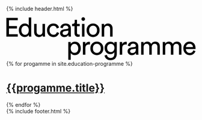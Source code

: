 {% include header.html %}
<div class="education-header">
  <div class="som-wrapper">
    <svg width="1060" height="241" viewBox="0 0 1060 241" fill="none" xmlns="http://www.w3.org/2000/svg"><path d="M64.108 109H.32V4.068h63.788v13.468H14.824V49.8H59.52v13.616H14.824v32.116h49.284V109zM84.314 73.184c0 7.499 1.825 13.616 5.476 18.352 3.749 4.736 8.88 7.104 15.391 7.104 6.216 0 11.199-2.417 14.948-7.252 3.75-4.835 5.624-11.001 5.624-18.5 0-7.4-1.825-13.37-5.476-17.908-3.65-4.539-8.633-6.808-14.948-6.808-6.314 0-11.395 2.319-15.243 6.956-3.849 4.637-5.772 10.656-5.772 18.056zM125.9 99.38v-1.184c-1.874 3.651-4.736 6.709-8.584 9.176-3.749 2.368-8.238 3.552-13.468 3.552-10.162 0-18.352-3.552-24.568-10.656-6.117-7.203-9.175-16.23-9.175-27.084 0-10.36 3.157-19.141 9.472-26.344 6.314-7.301 14.405-10.952 24.271-10.952 5.822 0 10.558 1.184 14.208 3.552 3.651 2.27 6.167 5.081 7.548 8.436V1.848h13.764v93.98c0 4.835.247 9.225.74 13.172h-13.468c-.493-2.763-.74-5.969-.74-9.62zM203.307 100.416c-1.875 3.552-4.736 6.265-8.584 8.14-3.848 1.776-7.992 2.664-12.432 2.664-8.091 0-14.554-2.664-19.388-7.992-4.835-5.427-7.252-12.284-7.252-20.572V37.812h13.912v42.772c0 5.328 1.282 9.719 3.848 13.172 2.664 3.453 6.758 5.18 12.284 5.18 5.525 0 9.718-1.628 12.58-4.884 2.861-3.355 4.292-7.795 4.292-13.32v-42.92h13.912v58.016c0 4.637.246 9.028.74 13.172h-13.32c-.395-2.171-.592-5.032-.592-8.584zM263.472 48.468c-6.019 0-11.149 2.17-15.392 6.512-4.144 4.341-6.216 10.459-6.216 18.352 0 7.795 2.072 13.912 6.216 18.352 4.243 4.44 9.423 6.66 15.54 6.66 5.92 0 10.409-1.48 13.468-4.44 3.157-2.96 5.279-6.364 6.364-10.212l12.284 5.328c-1.973 5.92-5.723 11.1-11.248 15.54-5.427 4.44-12.383 6.66-20.868 6.66-10.36 0-18.944-3.601-25.752-10.804s-10.212-16.23-10.212-27.084c0-11.05 3.404-20.079 10.212-27.084 6.808-7.104 15.343-10.656 25.604-10.656 8.683 0 15.688 2.22 21.016 6.66 5.427 4.44 8.979 9.768 10.656 15.984l-12.58 5.328c-1.085-4.144-3.157-7.696-6.216-10.656-3.059-2.96-7.351-4.44-12.876-4.44zM300.974 89.908c0-6.117 1.973-11.001 5.92-14.652 3.947-3.75 9.176-6.068 15.688-6.956l19.24-2.812c3.651-.493 5.476-2.27 5.476-5.328 0-3.75-1.283-6.808-3.848-9.176-2.565-2.368-6.413-3.552-11.544-3.552-4.736 0-8.485 1.332-11.248 3.996-2.763 2.565-4.391 6.019-4.884 10.36l-13.32-3.108c.691-6.808 3.799-12.333 9.324-16.576 5.525-4.341 12.136-6.512 19.832-6.512 10.064 0 17.513 2.467 22.348 7.4 4.835 4.835 7.252 11.05 7.252 18.648v35.668c0 4.243.296 8.14.888 11.692h-13.616c-.493-2.96-.74-6.167-.74-9.62-1.973 3.157-4.884 5.92-8.732 8.288-3.749 2.368-8.485 3.552-14.208 3.552-7.005 0-12.728-2.072-17.168-6.216-4.44-4.243-6.66-9.275-6.66-15.096zm25.752 9.62c6.216 0 11.199-1.677 14.948-5.032 3.749-3.355 5.624-8.683 5.624-15.984v-3.256l-21.756 3.256c-3.157.493-5.673 1.628-7.548 3.404s-2.812 4.193-2.812 7.252c0 2.763 1.036 5.18 3.108 7.252 2.171 2.072 4.983 3.108 8.436 3.108zM395.611 15.316v22.496h15.392v12.58h-15.392v37c0 3.355.74 5.821 2.22 7.4 1.578 1.579 4.144 2.368 7.696 2.368 2.072 0 3.897-.197 5.476-.592v11.84c-2.368.888-5.526 1.332-9.472 1.332-6.118 0-10.952-1.776-14.504-5.328-3.552-3.552-5.328-8.535-5.328-14.948V50.392h-13.616v-12.58h3.848c3.65 0 6.364-.987 8.14-2.96 1.874-2.072 2.812-4.736 2.812-7.992V15.316h12.728zM437.416 109h-13.764V37.812h13.764V109zm-14.06-91.02c-1.875-1.973-2.812-4.341-2.812-7.104s.937-5.13 2.812-7.104c1.973-1.973 4.341-2.96 7.104-2.96s5.131.987 7.104 2.96c1.973 1.875 2.96 4.243 2.96 7.104 0 2.763-.987 5.13-2.96 7.104-1.973 1.875-4.341 2.812-7.104 2.812s-5.131-.937-7.104-2.812zM469.818 92.128c4.341 4.44 9.62 6.66 15.836 6.66 6.216 0 11.445-2.22 15.688-6.66 4.341-4.539 6.512-10.804 6.512-18.796 0-7.893-2.171-14.06-6.512-18.5-4.243-4.539-9.472-6.808-15.688-6.808-6.216 0-11.495 2.27-15.836 6.808-4.243 4.44-6.364 10.607-6.364 18.5 0 7.992 2.121 14.257 6.364 18.796zm-10.36-45.732c6.906-7.203 15.638-10.804 26.196-10.804 10.557 0 19.24 3.601 26.048 10.804 6.906 7.104 10.36 16.083 10.36 26.936 0 10.952-3.404 20.03-10.212 27.232-6.808 7.104-15.54 10.656-26.196 10.656-10.656 0-19.388-3.552-26.196-10.656-6.808-7.203-10.212-16.28-10.212-27.232 0-10.853 3.404-19.832 10.212-26.936zM547.853 67.856V109h-13.912V37.812h13.616v10.212c4.736-8.19 12.037-12.284 21.904-12.284 8.189 0 14.455 2.615 18.796 7.844 4.44 5.23 6.66 11.988 6.66 20.276V109h-13.912V66.228c0-11.939-5.525-17.908-16.576-17.908-5.229 0-9.324 1.875-12.284 5.624-2.861 3.65-4.292 8.288-4.292 13.912zM360.604 238.12H346.84v-99.308h13.468v11.1c2.072-3.749 5.18-6.808 9.324-9.176 4.144-2.368 8.979-3.552 14.504-3.552 10.261 0 18.253 3.503 23.976 10.508 5.821 7.005 8.732 15.885 8.732 26.64 0 10.853-3.009 19.832-9.028 26.936-5.92 7.104-13.961 10.656-24.124 10.656-5.229 0-9.867-1.085-13.912-3.256s-7.104-4.933-9.176-8.288v37.74zm42.032-63.788c0-7.203-1.924-13.123-5.772-17.76-3.749-4.736-8.831-7.104-15.244-7.104-6.315 0-11.445 2.368-15.392 7.104-3.848 4.637-5.772 10.557-5.772 17.76 0 7.4 1.924 13.468 5.772 18.204 3.947 4.637 9.077 6.956 15.392 6.956 6.315 0 11.396-2.319 15.244-6.956 3.848-4.736 5.772-10.804 5.772-18.204zM468.166 138.072v14.8a42.88 42.88 0 00-6.068-.444c-13.024 0-19.536 7.301-19.536 21.904V210H428.65v-71.188h13.616v12.432c4.342-9.077 11.446-13.616 21.312-13.616 1.579 0 3.108.148 4.588.444zM491.004 193.128c4.341 4.44 9.62 6.66 15.836 6.66 6.216 0 11.445-2.22 15.688-6.66 4.341-4.539 6.512-10.804 6.512-18.796 0-7.893-2.171-14.06-6.512-18.5-4.243-4.539-9.472-6.808-15.688-6.808-6.216 0-11.495 2.269-15.836 6.808-4.243 4.44-6.364 10.607-6.364 18.5 0 7.992 2.121 14.257 6.364 18.796zm-10.36-45.732c6.906-7.203 15.638-10.804 26.196-10.804 10.557 0 19.24 3.601 26.048 10.804 6.906 7.104 10.36 16.083 10.36 26.936 0 10.952-3.404 20.029-10.212 27.232-6.808 7.104-15.54 10.656-26.196 10.656-10.656 0-19.388-3.552-26.196-10.656-6.808-7.203-10.212-16.28-10.212-27.232 0-10.853 3.404-19.832 10.212-26.936zM549.947 213.848l13.468-3.108c.493 5.032 2.516 9.176 6.068 12.432 3.552 3.355 7.992 5.032 13.32 5.032 14.504 0 21.756-7.696 21.756-23.088v-10.212c-1.776 3.453-4.588 6.265-8.436 8.436-3.749 2.171-8.189 3.256-13.32 3.256-9.472 0-17.316-3.207-23.532-9.62-6.117-6.512-9.176-14.8-9.176-24.864 0-9.768 3.059-17.957 9.176-24.568 6.117-6.709 13.961-10.064 23.532-10.064 10.853 0 18.155 3.749 21.904 11.248v-9.916h13.764v65.86c0 4.736-.641 9.127-1.924 13.172a33.625 33.625 0 01-5.772 11.396c-2.664 3.453-6.413 6.167-11.248 8.14-4.736 1.973-10.311 2.96-16.724 2.96-8.781 0-16.231-2.516-22.348-7.548-6.117-4.933-9.62-11.248-10.508-18.944zm34.928-18.944c6.019 0 10.903-2.072 14.652-6.216 3.749-4.243 5.624-9.768 5.624-16.576s-1.875-12.284-5.624-16.428c-3.749-4.243-8.633-6.364-14.652-6.364-6.117 0-11.1 2.072-14.948 6.216-3.749 4.144-5.624 9.669-5.624 16.576 0 7.005 1.825 12.58 5.476 16.724 3.749 4.045 8.781 6.068 15.096 6.068zM674.285 138.072v14.8a42.88 42.88 0 00-6.068-.444c-13.024 0-19.536 7.301-19.536 21.904V210h-13.912v-71.188h13.616v12.432c4.342-9.077 11.446-13.616 21.312-13.616 1.579 0 3.108.148 4.588.444zM678.753 190.908c0-6.117 1.973-11.001 5.92-14.652 3.947-3.749 9.176-6.068 15.688-6.956l19.24-2.812c3.651-.493 5.476-2.269 5.476-5.328 0-3.749-1.283-6.808-3.848-9.176-2.565-2.368-6.413-3.552-11.544-3.552-4.736 0-8.485 1.332-11.248 3.996-2.763 2.565-4.391 6.019-4.884 10.36l-13.32-3.108c.691-6.808 3.799-12.333 9.324-16.576 5.525-4.341 12.136-6.512 19.832-6.512 10.064 0 17.513 2.467 22.348 7.4 4.835 4.835 7.252 11.051 7.252 18.648v35.668c0 4.243.296 8.14.888 11.692h-13.616c-.493-2.96-.74-6.167-.74-9.62-1.973 3.157-4.884 5.92-8.732 8.288-3.749 2.368-8.485 3.552-14.208 3.552-7.005 0-12.728-2.072-17.168-6.216-4.44-4.243-6.66-9.275-6.66-15.096zm25.752 9.62c6.216 0 11.199-1.677 14.948-5.032 3.749-3.355 5.624-8.683 5.624-15.984v-3.256l-21.756 3.256c-3.157.493-5.673 1.628-7.548 3.404s-2.812 4.193-2.812 7.252c0 2.763 1.036 5.18 3.108 7.252 2.171 2.072 4.983 3.108 8.436 3.108zM768.506 210h-13.764v-71.188h13.32v9.472c2.171-3.749 5.229-6.611 9.176-8.584 3.947-1.973 8.091-2.96 12.432-2.96 4.637 0 8.88 1.135 12.728 3.404 3.848 2.269 6.709 5.624 8.584 10.064 4.933-8.979 12.876-13.468 23.828-13.468 6.808 0 12.58 2.319 17.316 6.956 4.835 4.637 7.252 11.347 7.252 20.128V210h-13.764v-44.696c0-4.933-1.283-8.88-3.848-11.84-2.467-2.96-6.216-4.44-11.248-4.44-4.835 0-8.781 1.727-11.84 5.18-3.059 3.355-4.588 7.597-4.588 12.728V210h-13.912v-44.696c0-4.933-1.283-8.88-3.848-11.84-2.467-2.96-6.216-4.44-11.248-4.44-4.933 0-8.929 1.677-11.988 5.032-3.059 3.355-4.588 7.696-4.588 13.024V210zM889.484 210H875.72v-71.188h13.32v9.472c2.171-3.749 5.23-6.611 9.176-8.584 3.947-1.973 8.091-2.96 12.432-2.96 4.638 0 8.88 1.135 12.728 3.404 3.848 2.269 6.71 5.624 8.584 10.064 4.934-8.979 12.876-13.468 23.828-13.468 6.808 0 12.58 2.319 17.316 6.956 4.835 4.637 7.252 11.347 7.252 20.128V210h-13.764v-44.696c0-4.933-1.282-8.88-3.848-11.84-2.466-2.96-6.216-4.44-11.248-4.44-4.834 0-8.781 1.727-11.84 5.18-3.058 3.355-4.588 7.597-4.588 12.728V210h-13.912v-44.696c0-4.933-1.282-8.88-3.848-11.84-2.466-2.96-6.216-4.44-11.248-4.44-4.933 0-8.929 1.677-11.988 5.032-3.058 3.355-4.588 7.696-4.588 13.024V210zM1005.73 167.08h38.92c-.2-5.328-1.97-9.669-5.33-13.024-3.35-3.453-8.09-5.18-14.21-5.18-5.52 0-10.06 1.825-13.61 5.476-3.55 3.552-5.48 7.795-5.77 12.728zm40.99 18.5l11.99 4.144c-2.07 6.611-5.92 12.037-11.54 16.28-5.63 4.144-12.44 6.216-20.43 6.216-9.96 0-18.45-3.404-25.45-10.212-6.91-6.907-10.363-16.181-10.363-27.824 0-10.853 3.354-19.832 10.063-26.936 6.71-7.104 14.7-10.656 23.98-10.656 10.75 0 19.14 3.404 25.16 10.212 6.02 6.709 9.02 15.737 9.02 27.084 0 1.776-.09 3.256-.29 4.44h-53.58c.1 6.315 2.17 11.495 6.22 15.54 4.14 4.045 9.22 6.068 15.24 6.068 10.17 0 16.83-4.785 19.98-14.356z" fill="#000"/></svg>
  </div>
</div>
<div class="education-list">
  <div class="som-wrapper">
    {% for progamme in site.education-programme %}
      <h1><a href="">{{progamme.title}}</a></h1>
    {% endfor %}
  </div>
</div>
{% include footer.html %}
